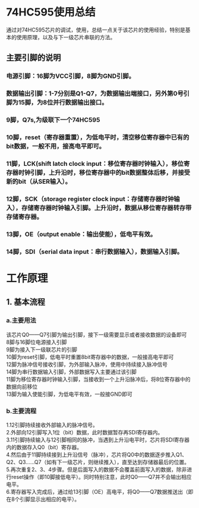 # 74HC595使用总结
通过对74HC595芯片的调试，使用，总结一点关于该芯片的使用经验，特别是基本的使用原理，以及与下一级芯片串联的方法。
## 主要引脚的说明
### **电源引脚**：16脚为VCC引脚，8脚为GND引脚。
### **数据输出引脚**：1-7分别是Q1-Q7，为数据输出端接口，另外第0号引脚为15脚，为8位并行数据输出接口。
### **9脚**，Q7s,为级联下一个74HC595  
### **10脚**，reset（寄存器重置），为低电平时，清空移位寄存器中已有的bit数据，一般不用，接高电平即可。  
### **11脚**，LCK(shift latch clock input：移位寄存器时钟输入），移位寄存器时钟引脚，上升沿时，移位寄存器中的bit数据整体后移，并接受新的bit（从SER输入）。  
### **12脚**，SCK（storage register clock input：存储寄存器时钟输入），存储寄存器时钟输入引脚。上升沿时，数据从移位寄存器转存带存储寄存器。
### **13脚**，OE（output enable：输出使能），低电平有效。  
### **14脚**，SDI（serial data input：串行数据输入），数据输入引脚。 
# 工作原理
## **1.**  基本流程
### a.主要用法
该芯片Q0——Q7引脚为输出引脚，接下一级需要显示或者接收数据的设备即可  
8脚与16脚位电源接入引脚  
9脚为接入下一级联芯片的引脚  
10脚为reset引脚，低电平时重置8bit寄存器中的数据，一般接高电平即可  
12脚为脉冲信号接收引脚，为外部输入脉冲，使用中持续接入脉冲信号  
14脚为串行数据输入引脚，外部数据写入主要通过该引脚  
11脚为移位寄存器时钟输入引脚，当接收到一个上升沿脉冲后，将8位寄存器中的数据向前移位  
13脚为输入使能引脚，为低电平有效，一般接GND即可  
### b.主要流程
1.12引脚持续接收外部输入的脉冲信号。  
2.外部向12引脚写入1位（bit）数据，此时数据暂存再SDI寄存器内。  
3.11引脚持续输入与12引脚相同的脉冲，当遇到上升沿电平时，芯片将SDI寄存器内的数据存入Q0（bit）寄存器。  
4.然后由于11脚持续接到上升沿信号（脉冲），芯片将Q0中的数据逐步推入Q1、Q2、Q3……Q7（如有下一级芯片，则继续推入），直至达到存储器最后的位置。  
5.再次重复2、3、4步骤。但是后面写入的数据不会覆盖前面写入的数据，除非进行reset操作（即10脚接低电平）。同时特别注意，此时Q0——Q7并不会输出相应电平。  
6.寄存器写入完成后，通过给13引脚（OE）高电平，将Q0——Q7数据推送出（即在8个引脚显示出相应的电平）。